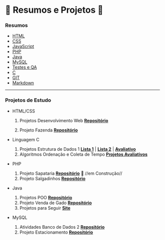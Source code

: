 # :book: Resumos e Projetos :book:

### Resumos

* [HTML](https://www.w3schools.com/tags/default.asp) 
* [CSS](https://www.w3schools.com/css/)
* [JavaScript]()
* [PHP]()
* [Java]()
* [MySQL]()
* [Testes e QA]()
* [C]()
* [GIT]()
* [Markdown](https://docs.pipz.com/central-de-ajuda/learning-center/guia-basico-de-markdown/#open)

----

### Projetos de Estudo

* HTML/CSS

  1. Projetos Desenvolvimento Web **[Repositório](https://github.com/ciroesteves/Desenvolvimento_Web)**

  2. Projeto Fazenda **[Repositório](https://github.com/ciroesteves/Projeto_Web_Fazenda)**

* Linguagem C
  1. Projetos Estrutura de Dados 1 **[Lista 1](https://github.com/ciroesteves/ED1_Lista_1)**  | **[Lista 2](https://github.com/ciroesteves/ED1_Lista_2)** | **[Avaliativo](https://github.com/ciroesteves/projetos_C)**
  2. Algoritmos Ordenação e Coleta de Tempo **[Projetos Avaliativos](https://github.com/ciroesteves/ED2)** 
* PHP
  1. Projeto Sapataria **[Repositório]()** :hammer: //em Construção//
  2. Projeto Salgadinhos **[Repositório](https://github.com/ciroesteves/Salgadinho_PHP)**
* Java
  1. Projetos POO **[Repositório](https://github.com/ciroesteves/JavaPOO)**
  2. Projeto Venda de Gado **[Repositório](https://github.com/ciroesteves/Projeto_Fazenda_Java)**
  3. Projetos para Seguir **[Site](https://ichi.pro/pt/20-ideias-incriveis-de-projetos-java-que-impulsionarao-sua-carreira-de-programacao-8092833478389)**
* MySQL
  1. Atividades Banco de Dados 2 **[Repositório](https://github.com/ciroesteves/Exercicios_sql)**
  2. Projeto Estacionamento **[Repositório](https://github.com/ciroesteves/Projeto_Estacionamento_sql)**